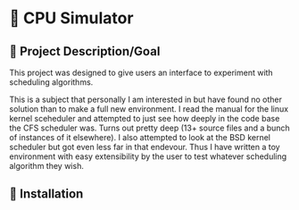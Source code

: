 # :tropical_fish: CPU Simulator
## :dart: Project Description/Goal
This project was designed to give users an interface to experiment with
scheduling algorithms.

This is a subject that personally I am interested in but have found no other
solution than to make a full new environment.  I read the manual for the linux
kernel sceheduler and attempted to just see how deeply in the code base the CFS
scheduler was. Turns out pretty deep (13+ source files and a bunch of instances
of it elsewhere). I also attempted to look at the BSD kernel scheduler but got
even less far in that endevour. Thus I have written a toy environment with easy
extensibility by the user to test whatever scheduling algorithm they wish.


## :floppy_disk: Installation
